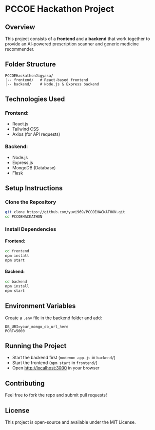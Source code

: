 # PCCOE Hackathon Project

## Overview
This project consists of a **frontend** and a **backend** that work together to provide an AI-powered prescription scanner and generic medicine recommender.

## Folder Structure
```
PCCOEHackathonJigyasa/
│-- frontend/   # React-based frontend
│-- backend/    # Node.js & Express backend
```

## Technologies Used
### Frontend:
- React.js
- Tailwind CSS
- Axios (for API requests)

### Backend:
- Node.js
- Express.js
- MongoDB (Database)
- Flask

## Setup Instructions
### Clone the Repository
```bash
git clone https://github.com/yuvi969/PCCOEHACKATHON.git
cd PCCOEHACKATHON
```

### Install Dependencies
#### Frontend:
```bash
cd frontend
npm install
npm start
```

#### Backend:
```bash
cd backend
npm install
npm start
```

## Environment Variables
Create a `.env` file in the backend folder and add:
```
DB_URI=your_mongo_db_url_here
PORT=5000
```

## Running the Project
- Start the backend first (`nodemon app.js` in `backend/`)
- Start the frontend (`npm start` in `frontend/`)
- Open [http://localhost:3000](http://localhost:3000) in your browser

## Contributing
Feel free to fork the repo and submit pull requests!

## License
This project is open-source and available under the MIT License.

